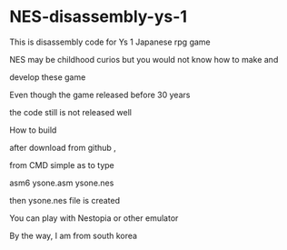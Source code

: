 # NES-disassembly-ys-1

This is disassembly code for Ys 1 Japanese rpg game 

NES may be childhood curios but you would not know how to make and

develop these game

Even though the game released before 30 years

the code still is not released well

How to build

after download from github ,

from CMD simple as to type

asm6 ysone.asm ysone.nes

then ysone.nes file is created

You can play with Nestopia or other emulator

By the way, I am from south korea 
